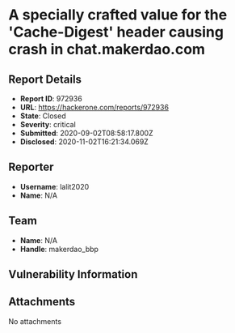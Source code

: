 # A specially crafted value for the 'Cache-Digest' header causing crash in  chat.makerdao.com

## Report Details
- **Report ID**: 972936
- **URL**: https://hackerone.com/reports/972936
- **State**: Closed
- **Severity**: critical
- **Submitted**: 2020-09-02T08:58:17.800Z
- **Disclosed**: 2020-11-02T16:21:34.069Z

## Reporter
- **Username**: lalit2020
- **Name**: N/A

## Team
- **Name**: N/A
- **Handle**: makerdao_bbp

## Vulnerability Information


## Attachments
No attachments
